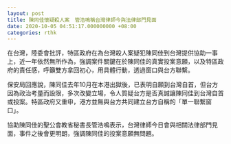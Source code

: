 ```yaml
---
layout: post
title: 陳同佳懷疑殺人案　管浩鳴稱台灣律師今與法律部門見面
date: 2020-10-05 04:51:17.000000000 +08:00
categories: rthk
---
```


在台灣，陸委會批評，特區政府在為台灣殺人案疑犯陳同佳到台灣提供協助一事上，近一年依然無所作為，強調案件關鍵在於陳同佳的真實投案意願，以及特區政府的責任感，呼籲雙方拿回初心，用具體行動，透過窗口與台方聯繫。

保安局回應說，陳同佳去年10月在本港出獄後，已表明自願到台灣自首，但台方因為政治考量而設限，多次改變立場，令人質疑台方是否真誠讓陳同佳到台灣自首或投案。特區政府又重申，港方並無與台方共同建立台方自稱的「單一聯繫窗口」。

協助陳同佳的聖公會教省秘書長管浩鳴表示，台灣律師今日會與相關法律部門見面，事件之後會更明朗，強調陳同佳的投案意願無問題。
